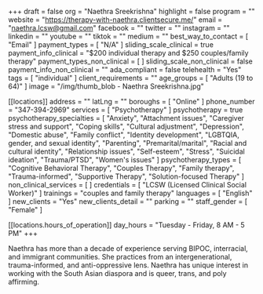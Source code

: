 +++
draft = false
org = "Naethra Sreekrishna"
highlight = false
program = ""
website = "https://therapy-with-naethra.clientsecure.me/"
email = "naethra.lcsw@gmail.com"
facebook = ""
twitter = ""
instagram = ""
linkedin = ""
youtube = ""
tiktok = ""
medium = ""
best_way_to_contact = [ "Email" ]
payment_types = [ "N/A" ]
sliding_scale_clinical = true
payment_info_clinical = "$200 individual therapy and $250 couples/family therapy"
payment_types_non_clinical = [ ]
sliding_scale_non_clinical = false
payment_info_non_clinical = ""
ada_compliant = false
telehealth = "Yes"
tags = [ "individual" ]
client_requirements = ""
age_groups = [ "Adults (19 to 64)" ]
image = "/img/thumb_blob - Naethra Sreekrishna.jpg"

[[locations]]
address = ""
latLng = ""
boroughs = [ "Online" ]
phone_number = "347-394-2969"
services = [ "Psychotherapy" ]
psychotherapy = true
psychotherapy_specialties = [
  "Anxiety",
  "Attachment issues",
  "Caregiver stress and support",
  "Coping skills",
  "Cultural adjustment",
  "Depression",
  "Domestic abuse",
  "Family conflict",
  "Identity development",
  "LGBTQIA, gender, and sexual identity",
  "Parenting",
  "Premarital/marital",
  "Racial and cultural identity",
  "Relationship issues",
  "Self-esteem",
  "Stress",
  "Suicidal ideation",
  "Trauma/PTSD",
  "Women's issues"
]
psychotherapy_types = [
  "Cognitive Behavioral Therapy",
  "Couples Therapy",
  "Family therapy",
  "Trauma-informed",
  "Supportive Therapy",
  "Solution-focused Therapy"
]
non_clinical_services = [ ]
credentials = [ "LCSW (Licensed Clinical Social Worker)" ]
trainings = "couples and family therapy"
languages = [ "English" ]
new_clients = "Yes"
new_clients_detail = ""
parking = ""
staff_gender = [ "Female" ]

  [[locations.hours_of_operation]]
  day_hours = "Tuesday - Friday, 8 AM - 5 PM"
+++


Naethra has more than a decade of experience serving BIPOC, interracial, and immigrant communities. She practices from an intergenerational, trauma-informed, and anti-oppressive lens. Naethra has unique interest in working with the South Asian diaspora and is queer, trans, and poly affirming.
